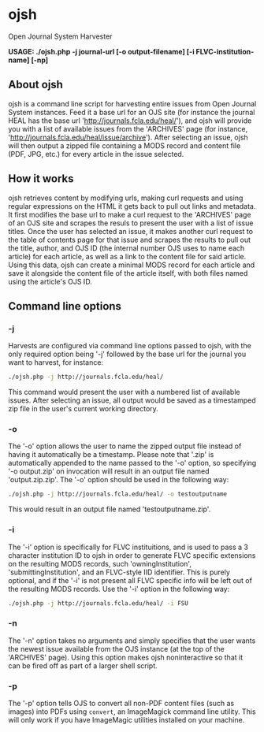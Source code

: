 # ojsh
Open Journal System Harvester

**USAGE: ./ojsh.php -j journal-url [-o output-filename] [-i FLVC-institution-name] [-np]**

## About ojsh
ojsh is a command line script for harvesting entire issues from Open Journal System instances. Feed it a base url for an OJS site (for instance the journal HEAL has the base url 'http://journals.fcla.edu/heal/'), and ojsh will provide you with a list of available issues from the 'ARCHIVES' page (for instance, 'http://journals.fcla.edu/heal/issue/archive'). After selecting an issue, ojsh will then output a zipped file containing a MODS record and content file (PDF, JPG, etc.) for every article in the issue selected.

## How it works
ojsh retrieves content by modifying urls, making curl requests and using regular expressions on the HTML it gets back to pull out links and metadata. It first modifies the base url to make a curl request to the 'ARCHIVES' page of an OJS site and scrapes the resuls to present the user with a list of issue titles. Once the user has selected an issue, it makes another curl request to the table of contents page for that issue and scrapes the results to pull out the title, author, and OJS ID (the internal number OJS uses to name each article) for each article, as well as a link to the content file for said article. Using this data, ojsh can create a minimal MODS record for each article and save it alongside the content file of the article itself, with both files named using the article's OJS ID.

## Command line options
### -j
Harvests are configured via command line options passed to ojsh, with the only required option being '-j' followed by the base url for the journal you want to harvest, for instance:
```bash
./ojsh.php -j http://journals.fcla.edu/heal/
```
This command would present the user with a numbered list of available issues. After selecting an issue, all output would be saved as a timestamped zip file in the user's current working directory.

### -o
The '-o' option allows the user to name the zipped output file instead of having it automatically be a timestamp. Please note that '.zip' is automatically appended to the name passed to the '-o' option, so specifying '-o output.zip' on invocation will result in an output file named 'output.zip.zip'. The '-o' option should be used in the following way:
```bash
./ojsh.php -j http://journals.fcla.edu/heal/ -o testoutputname
```
This would result in an output file named 'testoutputname.zip'.

### -i
The '-i' option is specifically for FLVC instituitions, and is used to pass a 3 character institution ID to ojsh in order to generate FLVC specific extensions on the resulting MODS records, such 'owningInstitution', 'submittingInstitution', and an FLVC-style IID identifier. This is purely optional, and if the '-i' is not present all FLVC specific info will be left out of the resulting MODS records. Use the '-i' option in the following way:
```bash
./ojsh.php -j http://journals.fcla.edu/heal/ -i FSU
```

### -n
The '-n' option takes no arguments and simply specifies that the user wants the newest issue available from the OJS instance (at the top of the 'ARCHIVES' page). Using this option makes ojsh noninteractive so that it can be fired off as part of a larger shell script.

### -p
The '-p' option tells OJS to convert all non-PDF content files (such as images) into PDFs using `convert`, an ImageMagick command line utility. This will only work if you have ImageMagic utilities installed on your machine.


